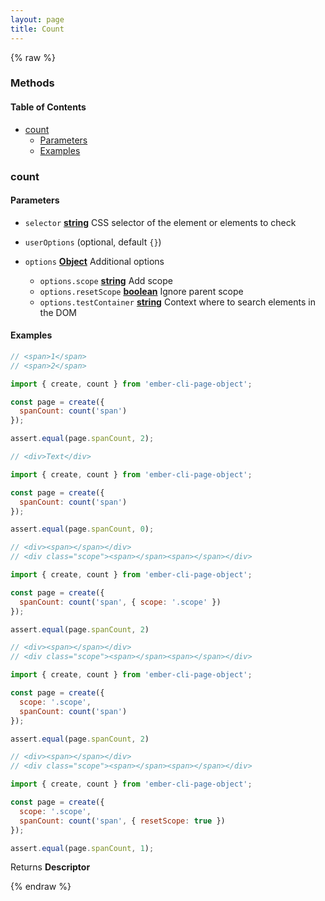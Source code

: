 ```yaml
---
layout: page
title: Count
---
```


{% raw %}
### Methods


<!-- Generated by documentation.js. Update this documentation by updating the source code. -->

#### Table of Contents

*   [count][1]
    *   [Parameters][2]
    *   [Examples][3]

### count

#### Parameters

*   `selector` **[string][4]** CSS selector of the element or elements to check
*   `userOptions`   (optional, default `{}`)
*   `options` **[Object][5]** Additional options

    *   `options.scope` **[string][4]** Add scope
    *   `options.resetScope` **[boolean][6]** Ignore parent scope
    *   `options.testContainer` **[string][4]** Context where to search elements in the DOM

#### Examples

```javascript
// <span>1</span>
// <span>2</span>

import { create, count } from 'ember-cli-page-object';

const page = create({
  spanCount: count('span')
});

assert.equal(page.spanCount, 2);
```

```javascript
// <div>Text</div>

import { create, count } from 'ember-cli-page-object';

const page = create({
  spanCount: count('span')
});

assert.equal(page.spanCount, 0);
```

```javascript
// <div><span></span></div>
// <div class="scope"><span></span><span></span></div>

import { create, count } from 'ember-cli-page-object';

const page = create({
  spanCount: count('span', { scope: '.scope' })
});

assert.equal(page.spanCount, 2)
```

```javascript
// <div><span></span></div>
// <div class="scope"><span></span><span></span></div>

import { create, count } from 'ember-cli-page-object';

const page = create({
  scope: '.scope',
  spanCount: count('span')
});

assert.equal(page.spanCount, 2)
```

```javascript
// <div><span></span></div>
// <div class="scope"><span></span><span></span></div>

import { create, count } from 'ember-cli-page-object';

const page = create({
  scope: '.scope',
  spanCount: count('span', { resetScope: true })
});

assert.equal(page.spanCount, 1);
```

Returns **Descriptor**&#x20;

[1]: #count

[2]: #parameters

[3]: #examples

[4]: https://developer.mozilla.org/docs/Web/JavaScript/Reference/Global_Objects/String

[5]: https://developer.mozilla.org/docs/Web/JavaScript/Reference/Global_Objects/Object

[6]: https://developer.mozilla.org/docs/Web/JavaScript/Reference/Global_Objects/Boolean
{% endraw %}